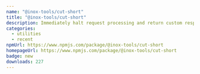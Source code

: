 ```yaml
---
name: "@inox-tools/cut-short"
title: "@inox-tools/cut-short"
description: Immediately halt request processing and return custom responses effortlessly.
categories:
  - utilities
  - recent
npmUrl: https://www.npmjs.com/package/@inox-tools/cut-short
homepageUrl: https://www.npmjs.com/package/@inox-tools/cut-short
badge: new
downloads: 227
---
```

